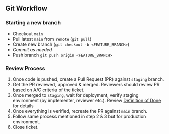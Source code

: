 ## Git Workflow

### Starting a new branch
- Checkout `main`
- Pull latest `main` from `remote` (`git pull`)
- Create new branch (`git checkout -b <FEATURE_BRANCH>`)
- _Commit as needed_
- Push branch `git push origin <FEATURE_BRANCH>`

### Review Process
1. Once code is pushed, create a Pull Request (PR) against `staging` branch. 
1. Get the PR reviewed, approved & merged. Reviewers should review PR based on A/C criteria of the ticket.
1. Once merged to `staging`, wait for deployment, verify staging environment (by implementer, reviewer etc.). Review [Definition of Done](https://github.com/prayersconnect/process/blob/main/agile.md#definition-of-done) for details
1. Once everything is verified, recreate the PR against `main` branch. 
1. Follow same process mentioned in step 2 & 3 but for production environment.
2. Close ticket.
